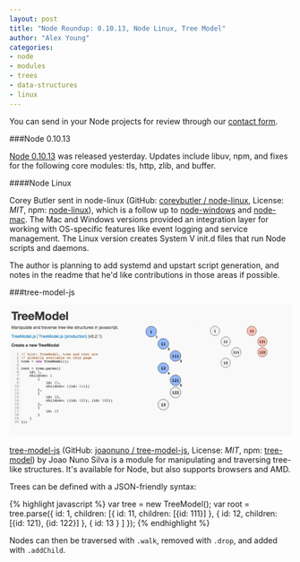```yaml
---
layout: post
title: "Node Roundup: 0.10.13, Node Linux, Tree Model"
author: "Alex Young"
categories: 
- node
- modules
- trees
- data-structures
- linux
---
```


<div class="intro">
You can send in your Node projects for review through our <a href="/contact.html">contact form</a>.
</div>

###Node 0.10.13

[Node 0.10.13](http://blog.nodejs.org/2013/07/09/node-v0-10-13-stable/) was released yesterday.  Updates include libuv, npm, and fixes for the following core modules: tls, http, zlib, and buffer.

####Node Linux

Corey Butler sent in node-linux (GitHub: [coreybutler / node-linux](https://github.com/coreybutler/node-linux), License: _MIT_, npm: [node-linux](https://npmjs.org/package/node-linux)), which is a follow up to [node-windows](https://github.com/coreybutler/node-windows) and [node-mac](https://github.com/coreybutler/node-mac).  The Mac and Windows versions provided an integration layer for working with OS-specific features like event logging and service management.  The Linux version creates System V init.d files that run Node scripts and daemons.

The author is planning to add systemd and upstart script generation, and notes in the readme that he'd like contributions in those areas if possible.

###tree-model-js

![tree-model-js](/images/posts/tree-model-js.png)

[tree-model-js](http://jnuno.com/tree-model-js/) (GitHub: [joaonuno / tree-model-js](https://github.com/joaonuno/tree-model-js), License: _MIT_, npm: [tree-model](https://npmjs.org/package/tree-model)) by Joao Nuno Silva is a module for manipulating and traversing tree-like structures.  It's available for Node, but also supports browsers and AMD.

Trees can be defined with a JSON-friendly syntax:

{% highlight javascript %}
var tree = new TreeModel();
var root = tree.parse({
  id: 1,
  children: [{
      id: 11,
      children: [{id: 111}]
    }, {
      id: 12,
      children: [{id: 121}, {id: 122}]
    }, {
      id: 13
    }
  ]
});
{% endhighlight %}

Nodes can then be traversed with `.walk`, removed with `.drop`, and added with `.addChild`.
